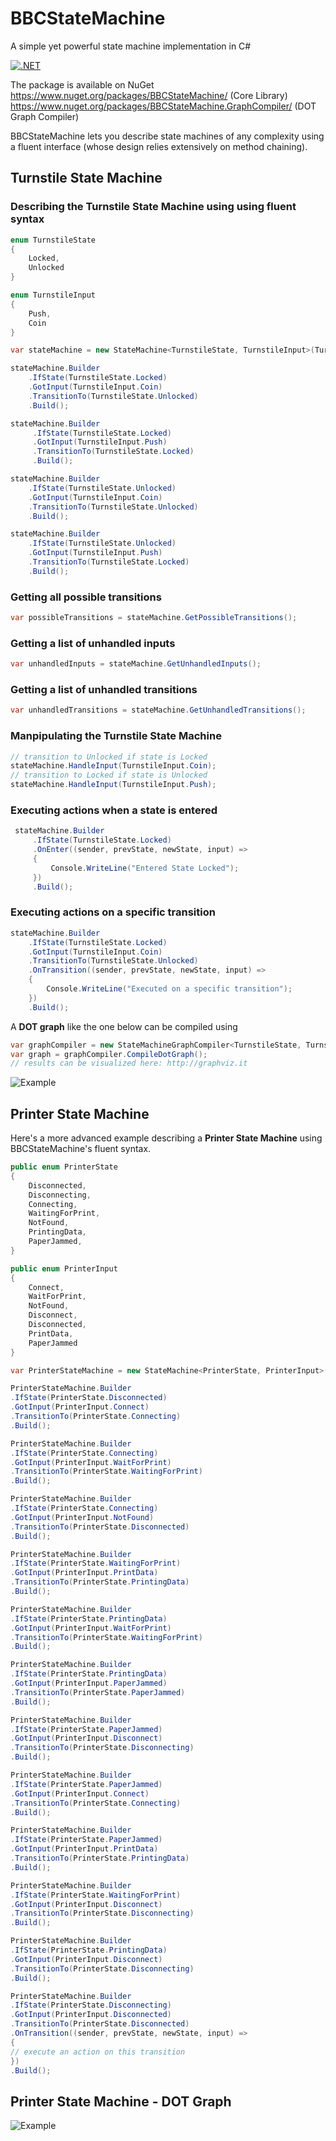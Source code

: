 # BBCStateMachine
A simple yet powerful state machine implementation in C#

[![.NET](https://github.com/BB-Computerteknikk-AS/BBCStateMachine/actions/workflows/dotnet.yml/badge.svg)](https://github.com/BB-Computerteknikk-AS/BBCStateMachine/actions/workflows/dotnet.yml)

The package is available on NuGet
https://www.nuget.org/packages/BBCStateMachine/ (Core Library)
https://www.nuget.org/packages/BBCStateMachine.GraphCompiler/ (DOT Graph Compiler)

BBCStateMachine lets you describe state machines of any complexity using a fluent interface (whose design relies extensively on method chaining).

## Turnstile State Machine

### Describing the Turnstile State Machine using using fluent syntax

```csharp
enum TurnstileState
{
    Locked,
    Unlocked
}

enum TurnstileInput
{
    Push,
    Coin
}

var stateMachine = new StateMachine<TurnstileState, TurnstileInput>(TurnstileState.Locked);

stateMachine.Builder
    .IfState(TurnstileState.Locked)
    .GotInput(TurnstileInput.Coin)
    .TransitionTo(TurnstileState.Unlocked)
    .Build();

stateMachine.Builder
     .IfState(TurnstileState.Locked)
     .GotInput(TurnstileInput.Push)
     .TransitionTo(TurnstileState.Locked)
     .Build();

stateMachine.Builder
    .IfState(TurnstileState.Unlocked)
    .GotInput(TurnstileInput.Coin)
    .TransitionTo(TurnstileState.Unlocked)
    .Build();

stateMachine.Builder
    .IfState(TurnstileState.Unlocked)
    .GotInput(TurnstileInput.Push)
    .TransitionTo(TurnstileState.Locked)
    .Build();
```
### Getting all possible transitions
```csharp
var possibleTransitions = stateMachine.GetPossibleTransitions(); 
```
### Getting a list of unhandled inputs
```csharp
var unhandledInputs = stateMachine.GetUnhandledInputs(); 
```
### Getting a list of unhandled transitions
```csharp
var unhandledTransitions = stateMachine.GetUnhandledTransitions(); 
```
### Manpipulating the Turnstile State Machine
```csharp
// transition to Unlocked if state is Locked
stateMachine.HandleInput(TurnstileInput.Coin);
// transition to Locked if state is Unlocked
stateMachine.HandleInput(TurnstileInput.Push);
```
### Executing actions when a state is entered
```csharp
 stateMachine.Builder
     .IfState(TurnstileState.Locked)
     .OnEnter((sender, prevState, newState, input) =>
     {
         Console.WriteLine("Entered State Locked");
     })
     .Build();
```
### Executing actions on a specific transition
```csharp
stateMachine.Builder
    .IfState(TurnstileState.Locked)
    .GotInput(TurnstileInput.Coin)
    .TransitionTo(TurnstileState.Unlocked)
    .OnTransition((sender, prevState, newState, input) =>
    {
        Console.WriteLine("Executed on a specific transition");
    })
    .Build();
```
A **DOT graph** like the one below can be compiled using 
```csharp
var graphCompiler = new StateMachineGraphCompiler<TurnstileState, TurnstileInput>(stateMachine);
var graph = graphCompiler.CompileDotGraph();
// results can be visualized here: http://graphviz.it
```
![Example](./docs/examples/turnstile.svg)

## Printer State Machine
Here's a more advanced example describing a **Printer State Machine** using BBCStateMachine's fluent syntax.
```csharp
public enum PrinterState
{
    Disconnected,
    Disconnecting,
    Connecting,
    WaitingForPrint,
    NotFound,
    PrintingData,
    PaperJammed,
}

public enum PrinterInput
{
    Connect,
    WaitForPrint,
    NotFound,
    Disconnect,
    Disconnected,
    PrintData,
    PaperJammed
}

var PrinterStateMachine = new StateMachine<PrinterState, PrinterInput>(PrinterState.Disconnected);

PrinterStateMachine.Builder
.IfState(PrinterState.Disconnected)
.GotInput(PrinterInput.Connect)
.TransitionTo(PrinterState.Connecting)               
.Build();

PrinterStateMachine.Builder
.IfState(PrinterState.Connecting)
.GotInput(PrinterInput.WaitForPrint)
.TransitionTo(PrinterState.WaitingForPrint)
.Build();

PrinterStateMachine.Builder
.IfState(PrinterState.Connecting)
.GotInput(PrinterInput.NotFound)
.TransitionTo(PrinterState.Disconnected)
.Build();

PrinterStateMachine.Builder
.IfState(PrinterState.WaitingForPrint)
.GotInput(PrinterInput.PrintData)
.TransitionTo(PrinterState.PrintingData)
.Build();

PrinterStateMachine.Builder
.IfState(PrinterState.PrintingData)
.GotInput(PrinterInput.WaitForPrint)
.TransitionTo(PrinterState.WaitingForPrint)
.Build();

PrinterStateMachine.Builder
.IfState(PrinterState.PrintingData)
.GotInput(PrinterInput.PaperJammed)
.TransitionTo(PrinterState.PaperJammed)
.Build();

PrinterStateMachine.Builder
.IfState(PrinterState.PaperJammed)
.GotInput(PrinterInput.Disconnect)
.TransitionTo(PrinterState.Disconnecting)
.Build();

PrinterStateMachine.Builder
.IfState(PrinterState.PaperJammed)
.GotInput(PrinterInput.Connect)
.TransitionTo(PrinterState.Connecting)
.Build();

PrinterStateMachine.Builder
.IfState(PrinterState.PaperJammed)
.GotInput(PrinterInput.PrintData)
.TransitionTo(PrinterState.PrintingData)
.Build();

PrinterStateMachine.Builder
.IfState(PrinterState.WaitingForPrint)
.GotInput(PrinterInput.Disconnect)
.TransitionTo(PrinterState.Disconnecting)
.Build();

PrinterStateMachine.Builder
.IfState(PrinterState.PrintingData)
.GotInput(PrinterInput.Disconnect)
.TransitionTo(PrinterState.Disconnecting)
.Build();

PrinterStateMachine.Builder
.IfState(PrinterState.Disconnecting)
.GotInput(PrinterInput.Disconnected)
.TransitionTo(PrinterState.Disconnected)
.OnTransition((sender, prevState, newState, input) =>
{
// execute an action on this transition
})
.Build();
```

## Printer State Machine - DOT Graph
![Example](./docs/examples/graph.svg)


